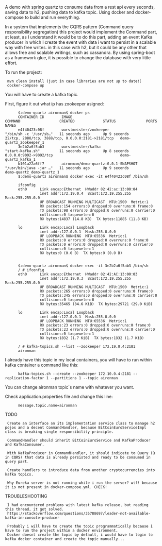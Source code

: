 A demo with spring quartz to consume data from a rest api every seconds, saving data to h2, pushing data to kafka topic. Using docker and docker-compose to build and run everything. 

In a system that implements the CQRS pattern (Command query responsibility segregation) this project would implement the Command part, at least, as I understand it would be to do this part, adding an event Kafka producer in which I create the event with data i want to persist in a scalable way with free writes. in this case with h2, but it could be any other that allows free and scalable writings, such as cassandra. By using spring-boot as a framework glue, it is possible to change the database with very little effort.

To run the project:

     mvn clean install (just in case libraries are not up to date!)
     docker-compose up

You will have to create a kafka topic.

First, figure it out what ip has zookeeper asigned:

          $:demo-quartz aironman$ docker ps
          CONTAINER ID        IMAGE                                 COMMAND                  CREATED             STATUS              PORTS                                                NAMES
          e4f40423c08f        wurstmeister/zookeeper                "/bin/sh -c '/usr/sb…"   11 seconds ago      Up 9 seconds        22/tcp, 2888/tcp, 3888/tcp, 0.0.0.0:2181->2181/tcp   demo-quartz_zookeeper_1
          3e2b2a6f5ab3        wurstmeister/kafka                    "start-kafka.sh"         11 seconds ago      Up 8 seconds        0.0.0.0:9092->9092/tcp                               demo-quartz_kafka_1
          b101a22a6ff7        aironman/demo-quartz:0.0.1-SNAPSHOT   "/usr/bin/java -jar …"   11 seconds ago      Up 9 seconds                                                             demo-quartz_demo-quartz_1
          $:demo-quartz aironman$ docker exec -it e4f40423c08f /bin/sh

          ifconfig
          eth0      Link encap:Ethernet  HWaddr 02:42:ac:13:00:04  
                    inet addr:172.19.0.4  Bcast:172.19.255.255  Mask:255.255.0.0
                    UP BROADCAST RUNNING MULTICAST  MTU:1500  Metric:1
                    RX packets:154 errors:0 dropped:0 overruns:0 frame:0
                    TX packets:98 errors:0 dropped:0 overruns:0 carrier:0
                    collisions:0 txqueuelen:0 
                    RX bytes:14837 (14.8 KB)  TX bytes:11885 (11.8 KB)

          lo        Link encap:Local Loopback  
                    inet addr:127.0.0.1  Mask:255.0.0.0
                    UP LOOPBACK RUNNING  MTU:65536  Metric:1
                    RX packets:0 errors:0 dropped:0 overruns:0 frame:0
                    TX packets:0 errors:0 dropped:0 overruns:0 carrier:0
                    collisions:0 txqueuelen:1 
                    RX bytes:0 (0.0 B)  TX bytes:0 (0.0 B)


          $:demo-quartz aironman$ docker exec -it 3e2b2a6f5ab3 /bin/sh
          / # ifconfig
          eth0      Link encap:Ethernet  HWaddr 02:42:AC:13:00:03  
                    inet addr:172.19.0.3  Bcast:172.19.255.255  Mask:255.255.0.0
                    UP BROADCAST RUNNING MULTICAST  MTU:1500  Metric:1
                    RX packets:265 errors:0 dropped:0 overruns:0 frame:0
                    TX packets:345 errors:0 dropped:0 overruns:0 carrier:0
                    collisions:0 txqueuelen:0 
                    RX bytes:35465 (34.6 KiB)  TX bytes:29721 (29.0 KiB)

          lo        Link encap:Local Loopback  
                    inet addr:127.0.0.1  Mask:255.0.0.0
                    UP LOOPBACK RUNNING  MTU:65536  Metric:1
                    RX packets:23 errors:0 dropped:0 overruns:0 frame:0
                    TX packets:23 errors:0 dropped:0 overruns:0 carrier:0
                    collisions:0 txqueuelen:1 
                    RX bytes:1832 (1.7 KiB)  TX bytes:1832 (1.7 KiB)

          / # kafka-topics.sh --list --zookeeper 172.19.0.4:2181
          aironman

I already have this topic in my local containers, you will have to run within kafka container a command like this:

          kafka-topics.sh --create --zookeeper 172.10.0.4:2181 --replication-factor 1 --partitions 1 --topic aironman

You can change aironman topic`s name with whatever you want. 

Check application.properties file and change this line:

          message.topic.name=aironman

TODO

     Create an interface an its implementation service class to manage h2 pojos and a decent CommandHandler, because BitCoinEuroServiceImpl class is breaking single responsibility principle. 

     CommandHandler should inherit BitCoinEuroService and KafkaProducer and KafkaConsumer. 
     
     With KafkaProducer in CommandHandler, it should indicate to Query (Q in CQRS) that data is already persisted and ready to be consumed in query part.

     Create handlers to introduce data from another cryptocurrencies into kafka topics.

     Why Eureka server is not running while i run the server? wtf! because it is not present in docker-compose.yml. CHECK!

TROUBLESHOOTING

     I had encountered problems with latest kafka release, but reading this thread, it got solved. 
     https://stackoverflow.com/questions/35788697/leader-not-available-kafka-in-console-producer

     Probably i will have to create the topic programmatically because i have to run the project within a docker environment. 
     Docker doesnt create the topic by default, i would have to login to kafka docker container and create the topic manually...